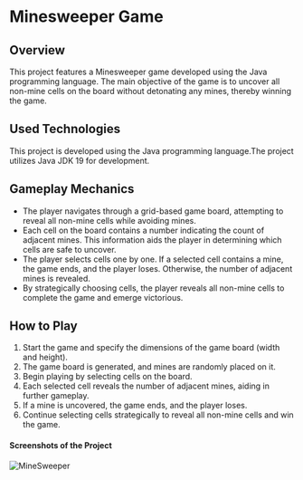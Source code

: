 # Minesweeper Game
## Overview
This project features a Minesweeper game developed using the Java programming language. The main objective of the game is to uncover all non-mine cells on the board without detonating any mines, thereby winning the game.

## Used Technologies
This project is developed using the Java programming language.The project utilizes Java JDK 19 for development.

## Gameplay Mechanics
- The player navigates through a grid-based game board, attempting to reveal all non-mine cells while avoiding mines.
- Each cell on the board contains a number indicating the count of adjacent mines. This information aids the player in determining which cells are safe to uncover.
- The player selects cells one by one. If a selected cell contains a mine, the game ends, and the player loses. Otherwise, the number of adjacent mines is revealed.
- By strategically choosing cells, the player reveals all non-mine cells to complete the game and emerge victorious.

## How to Play
1. Start the game and specify the dimensions of the game board (width and height).
2. The game board is generated, and mines are randomly placed on it.
3. Begin playing by selecting cells on the board.
4. Each selected cell reveals the number of adjacent mines, aiding in further gameplay.
5. If a mine is uncovered, the game ends, and the player loses.
6. Continue selecting cells strategically to reveal all non-mine cells and win the game.

#### Screenshots of the Project
![MineSweeper](https://github.com/Yldrmceyy/MineSweeper-Game/assets/106755050/92b9d306-0ee7-4c09-bc27-1242297330d3)